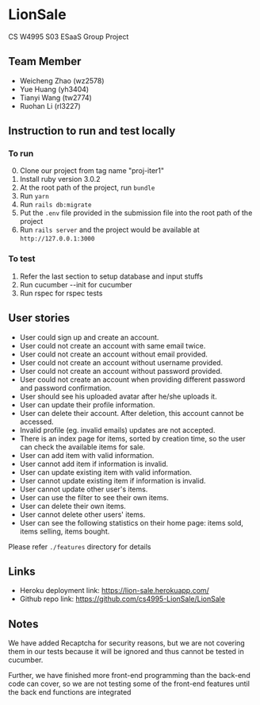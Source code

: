 # LionSale
CS W4995 S03 ESaaS Group Project

## Team Member
+ Weicheng Zhao (wz2578)
+ Yue Huang (yh3404)
+ Tianyi Wang (tw2774)
+ Ruohan Li (rl3227)

## Instruction to run and test locally

### To run
0. Clone our project from tag name "proj-iter1"
1. Install ruby version 3.0.2
2. At the root path of the project, run `bundle`
3. Run `yarn`
4. Run `rails db:migrate`
5. Put the `.env` file provided in the submission file into the root path of the project
6. Run `rails server` and the project would be available at `http://127.0.0.1:3000`

### To test

1. Refer the last section to setup database and input stuffs
2. Run cucumber --init for cucumber
3. Run rspec for rspec tests

## User stories
+ User could sign up and create an account.
+ User could not create an account with same email twice.
+ User could not create an account without email provided.
+ User could not create an account without username provided.
+ User could not create an account without password provided.
+ User could not create an account when providing different password and password confirmation.
+ User should see his uploaded avatar after he/she uploads it.
+ User can update their profile information.
+ User can delete their account. After deletion, this account cannot be accessed. 
+ Invalid profile (eg. invalid emails) updates are not accepted. 
+ There is an index page for items, sorted by creation time, so the user can check the available items for sale.
+ User can add item with valid information.
+ User cannot add item if information is invalid.
+ User can update existing item with valid information.
+ User cannot update existing item if information is invalid.
+ User cannot update other user's items. 
+ User can use the filter to see their own items. 
+ User can delete their own items. 
+ User cannot delete other users' items.
+ User can see the following statistics on their home page: items sold, items selling, items bought. 

Please refer `./features` directory for details

## Links
+ Heroku deployment link: https://lion-sale.herokuapp.com/
+ Github repo link: https://github.com/cs4995-LionSale/LionSale

## Notes
We have added Recaptcha for security reasons, but we are not covering them in our tests because it will be ignored and thus cannot be tested in cucumber. 

Further, we have finished more front-end programming than the back-end code can cover, so we are not testing some of the front-end features until the back end functions are integrated 
